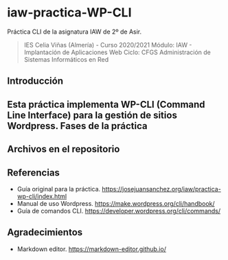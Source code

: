 # iaw-practica-WP-CLI
Práctica CLI de la asignatura IAW de 2º de Asir.

> IES Celia Viñas (Almería) - Curso 2020/2021
Módulo: IAW - Implantación de Aplicaciones Web
Ciclo: CFGS Administración de Sistemas Informáticos en Red

**Introducción**
------------
Esta práctica implementa WP-CLI (Command Line Interface) para la gestión de sitios Wordpress.
**Fases de la práctica**
------------

**Archivos en el repositorio**
------------



**Referencias**
------------
- Guía original para la práctica.
https://josejuansanchez.org/iaw/practica-wp-cli/index.html
- Manual de uso Wordpress.
https://make.wordpress.org/cli/handbook/
- Guía de comandos CLI.
https://developer.wordpress.org/cli/commands/

**Agradecimientos**
------------
- Markdown editor.
https://markdown-editor.github.io/